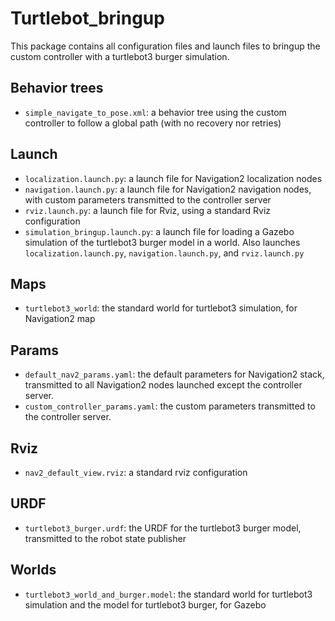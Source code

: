 # Turtlebot_bringup
This package contains all configuration files and launch files to bringup the custom controller with a turtlebot3 burger simulation.

## Behavior trees
* `simple_navigate_to_pose.xml`: a behavior tree using the custom controller to follow a global path (with no recovery nor retries)

## Launch
* `localization.launch.py`: a launch file for Navigation2 localization nodes
* `navigation.launch.py`: a launch file for Navigation2 navigation nodes, with custom parameters transmitted to the controller server
* `rviz.launch.py`: a launch file for Rviz, using a standard Rviz configuration
* `simulation_bringup.launch.py`: a launch file for loading a Gazebo simulation of the turtlebot3 burger model in a world. Also launches `localization.launch.py`, `navigation.launch.py`, and `rviz.launch.py`

## Maps
* `turtlebot3_world`: the standard world for turtlebot3 simulation, for Navigation2 map

## Params
* `default_nav2_params.yaml`: the default parameters for Navigation2 stack, transmitted to all Navigation2 nodes launched except the controller server.
* `custom_controller_params.yaml`: the custom parameters transmitted to the controller server.

## Rviz
* `nav2_default_view.rviz`: a standard rviz configuration

## URDF
* `turtlebot3_burger.urdf`: the URDF for the turtlebot3 burger model, transmitted to the robot state publisher

## Worlds
* `turtlebot3_world_and_burger.model`: the standard world for turtlebot3 simulation and the model for turtlebot3 burger, for Gazebo
